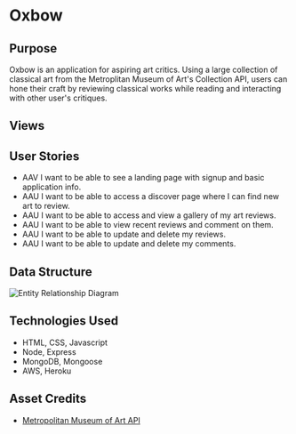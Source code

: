 # Oxbow

## Purpose

Oxbow is an application for aspiring art critics. Using a large collection of classical art from the Metroplitan Museum of Art's Collection API, users can hone their craft by reviewing classical works while reading and interacting with other user's critiques.

## Views

## User Stories

- AAV I want to be able to see a landing page with signup and basic application info.
- AAU I want to be able to access a discover page where I can find new art to review.
- AAU I want to be able to access and view a gallery of my art reviews.
- AAU I want to be able to view recent reviews and comment on them.
- AAU I want to be able to update and delete my reviews.
- AAU I want to be able to update and delete my comments.

## Data Structure

![Entity Relationship Diagram](https://i.imgur.com/dHMNikd.png)

## Technologies Used

- HTML, CSS, Javascript
- Node, Express
- MongoDB, Mongoose
- AWS, Heroku

## Asset Credits

- [Metropolitan Museum of Art API](https://metmuseum.github.io/)
